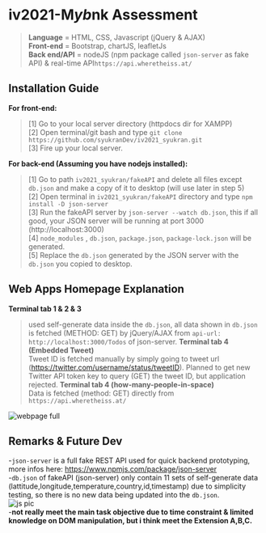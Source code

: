 # iv2021-M*yb*nk Assessment
> **Language** = HTML, CSS, Javascript (jQuery & AJAX) <br />
> **Front-end** = Bootstrap, chartJS, leafletJs <br /> 
> **Back end/API** = nodeJS (npm package called `json-server` as fake API) & real-time API`https://api.wheretheiss.at/` <br /> 


## Installation Guide
**For front-end:** <br /> 
> [1] Go to your local server directory (httpdocs dir for XAMPP) <br /> 
> [2] Open terminal/git bash and type `git clone https://github.com/syukranDev/iv2021_syukran.git` <br /> 
> [3] Fire up your local server. <br /> 

**For back-end (Assuming you have nodejs installed):** <br /> 
> [1] Go to path `iv2021_syukran/fakeAPI` and delete all files except `db.json` and make a copy of it to desktop (will use later in step 5) <br />
> [2] Open terminal in `iv2021_syukran/fakeAPI` directory and type `npm install -D json-server` <br />
> [3] Run the fakeAPI server by `json-server --watch db.json`, this if all good, your JSON server will be running at port 3000 (http://localhost:3000) <br /> 
> [4] `node_modules` , `db.json`, `package.json`, `package-lock.json` will be generated. <br />
> [5] Replace the `db.json` generated by the JSON server with the `db.json` you copied to desktop. <br />


## Web Apps Homepage Explanation
**Terminal tab 1 & 2 & 3** <br />
> used self-generate data inside the `db.json`, all data shown in `db.json` is fetched (METHOD: GET) by jQuery/AJAX from `api-url: http://localhost:3000/Todos` of json-server. 
**Terminal tab 4 (Embedded Tweet)** <br />
>Tweet ID is fetched manually by simply going to tweet url (https://twitter.com/username/status/tweetID). Planned to get new Twitter API token key to query (GET) the tweet ID, but application rejected. 
**Terminal tab 4 (how-many-people-in-space)**  <br />
> Data is fetched (method: GET) directly from `https://api.wheretheiss.at/` 


![webpage full](https://user-images.githubusercontent.com/51852197/144365761-77372233-c657-4fe5-9b20-6651a8c09178.png)


## Remarks & Future Dev
-`json-server` is a full fake REST API used for quick backend prototyping,  more infos here: https://www.npmjs.com/package/json-server <br />
-`db.json` of fakeAPI (json-server) only contain 11 sets of self-generate data (lattitude,longitude,temperature,country,id,timestamp) due to simplicity testing, so there is no new data being updated into the `db.json`. <br />
![js pic](https://user-images.githubusercontent.com/51852197/144367245-cad431bb-6ad2-4091-8462-34f8130a9eb7.PNG) <br />
-**not really meet the main task objective due to time constraint & limited knowledge on DOM manipulation, but i think meet the Extension A,B,C.**



